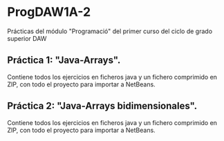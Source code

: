 # ProgDAW1A-2
Prácticas del módulo "Programació" del primer curso del ciclo de grado superior DAW

## Práctica 1: "Java-Arrays".
Contiene todos los ejercicios en ficheros java y un fichero comprimido en ZIP, con todo el proyecto para importar a NetBeans.
## Práctica 2: "Java-Arrays bidimensionales".
Contiene todos los ejercicios en ficheros java y un fichero comprimido en ZIP, con todo el proyecto para importar a NetBeans.
